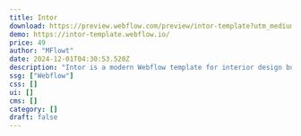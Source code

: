 ```yaml
---
title: Intor
download: https://preview.webflow.com/preview/intor-template?utm_medium=preview_link&utm_source=dashboard&utm_content=intor-template&preview=e5a0650d143a13a4382875766fec83a3&workflow=preview
demo: https://intor-template.webflow.io/
price: 49
author: "MFlowt"
date: 2024-12-01T04:30:53.520Z
description: "Intor is a modern Webflow template for interior design businesses. Featuring sleek layouts, customizable sections, and smooth animations, it’s perfect for showcasing your portfolio, services, and design expertise with ease and style."
ssg: ["Webflow"]
css: []
ui: []
cms: []
category: []
draft: false
---
```

